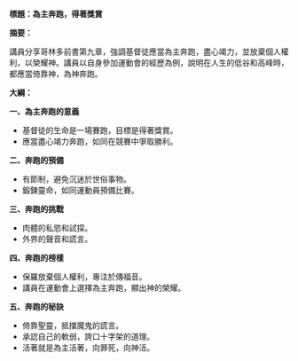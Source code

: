 **標題：為主奔跑，得著獎賞**

**摘要：**

講員分享哥林多前書第九章，強調基督徒應當為主奔跑，盡心竭力，並放棄個人權利，以榮耀神。講員以自身參加運動會的經歷為例，說明在人生的低谷和高峰時，都應當倚靠神，為神奔跑。

**大綱：**

**一、為主奔跑的意義**
* 基督徒的生命是一場賽跑，目標是得著獎賞。
* 應當盡心竭力奔跑，如同在競賽中爭取勝利。

**二、奔跑的預備**
* 有節制，避免沉迷於世俗事物。
* 鍛鍊靈命，如同運動員預備比賽。

**三、奔跑的挑戰**
* 肉體的私慾和試探。
* 外界的聲音和謊言。

**四、奔跑的榜樣**
* 保羅放棄個人權利，專注於傳福音。
* 講員在運動會上選擇為主奔跑，顯出神的榮耀。

**五、奔跑的秘訣**
* 倚靠聖靈，抵擋魔鬼的謊言。
* 承認自己的軟弱，誇口十字架的道理。
* 活著就是為主活著，向罪死，向神活。
